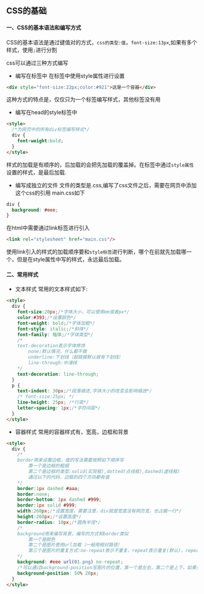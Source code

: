 ## CSS的基础
#### 一、CSS的基本语法和编写方式

CSS的基本语法是通过键值对的方式，`css的类型:值`，`font-size:13px`,如果有多个样式，使用`;`进行分割

css可以通过三种方式编写
- 编写在标签中
在标签中使用style属性进行设置
```html
<div style="font-size:22px;color:#921">这是一个容器</div>
```
这种方式的特点是，仅仅只为一个标签编写样式，其他标签没有用
- 编写在head的style标签中
```html
<style>
  /*为网页中的所有div标签编写样式*/
  div {
    font-weight:bold;
  }
</style>
```
样式的加载是有顺序的，后加载的会把先加载的覆盖掉。在标签中通过`style属性`设置的样式，是最后加载.
- 编写成独立的文件
文件的类型是.css,编写了css文件之后，需要在网页中添加这个css的引用
main.css如下
```css
div {
  background: #eee;
}
```
在html中需要通过link标签进行引入
```html
<link rel="stylesheet" href="main.css"/>
```
使用link引入的样式的加载顺序要和`style标签`进行判断，哪个在前就先加载哪一个，但是在style属性中写的样式，永远最后加载。

#### 二、常用样式

- 文本样式
常用的文本样式如下:
```html
<style>
  div {
    font-size:20px;/*字体大小，可以使用em或者px*/
    color:#393;/*设置颜色*/
    font-weight: bold;/*字体加粗*/
    font-style: italic;/*斜体*/
    font-family: 楷体;/*字体类型*/
    /*
    text-decoration表示字体修饰
        none:默认情况，什么都不做
        underline:下划线（超链接默认就有下划线）
        line-through:中滑线
    */
    text-decoration: line-through;
  }
  p {
    text-indent: 30px;/*段落缩进,字体大小的改变会影响缩进*/
    /* font-size:25px; */
    line-height: 25px; /*行高*/
    letter-spacing: 1px;/*字符间距*/
  }
</style>
```
- 容器样式
常用的容器样式有，宽高，边框和背景
```html
<style>
  div {
    /*
    border用来设置边框，值的写法需要按照如下顺序写
        第一个是边框的粗细
        第二个是边框的类型:solid(实现框),dotted(点线框),dashed(虚线框)
        通过以下的代码，边框的四个方向都有值
    */
    border:1px dashed #aaa;
    border:none;
    border-bottom: 1px dashed #999;
    border:1px solid #999;
    width:260px;/*设置宽度，需要注意，div就是宽度没有网页宽，也占据一行*/
    height:260px;/*设置高度*/
    border-radius: 10px;/*圆角半径*/
    /*
    background用来编写背景，编写的方式和border类似
        第一个是颜色
        第二个是图片使用url加载（一般用相对路径）
        第三个是图片的重复方式:no-repeat表示不重复，repeat表示重复(默认)，repeat-x,repeat-y
    */
    background: #eee url(01.png) no-repeat;
    /*可以通过background-position写图片的位置，第一个是左右，第二个是上下，如果只写一个表示上下左右的共同值*/
    background-position: 50% 20px;
  }
</style>
```